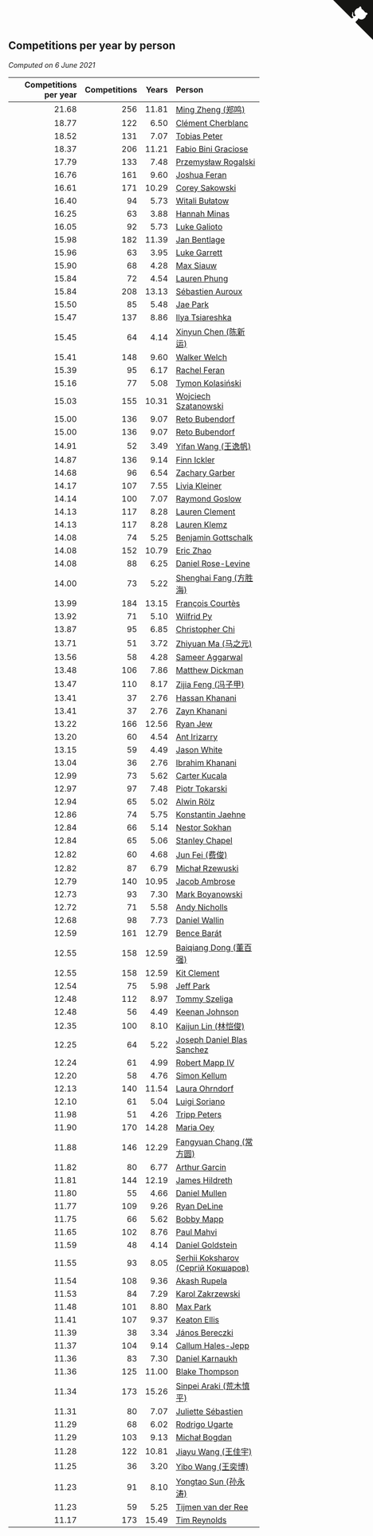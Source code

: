 ## Competitions per year by person

*Computed on  6 June 2021*

| Competitions per year | Competitions | Years | Person |
| ---: | ---: | ---: | :--- |
| 21.68 | 256 | 11.81 | [Ming Zheng (郑鸣)](https://www.worldcubeassociation.org/persons/2009ZHEN11) |
| 18.77 | 122 | 6.50 | [Clément Cherblanc](https://www.worldcubeassociation.org/persons/2014CHER05) |
| 18.52 | 131 | 7.07 | [Tobias Peter](https://www.worldcubeassociation.org/persons/2014PETE03) |
| 18.37 | 206 | 11.21 | [Fabio Bini Graciose](https://www.worldcubeassociation.org/persons/2010GRAC02) |
| 17.79 | 133 | 7.48 | [Przemysław Rogalski](https://www.worldcubeassociation.org/persons/2013ROGA02) |
| 16.76 | 161 | 9.60 | [Joshua Feran](https://www.worldcubeassociation.org/persons/2011FERA01) |
| 16.61 | 171 | 10.29 | [Corey Sakowski](https://www.worldcubeassociation.org/persons/2011SAKO01) |
| 16.40 | 94 | 5.73 | [Witali Bułatow](https://www.worldcubeassociation.org/persons/2015BUAT01) |
| 16.25 | 63 | 3.88 | [Hannah Minas](https://www.worldcubeassociation.org/persons/2017MINA04) |
| 16.05 | 92 | 5.73 | [Luke Galioto](https://www.worldcubeassociation.org/persons/2015GALI02) |
| 15.98 | 182 | 11.39 | [Jan Bentlage](https://www.worldcubeassociation.org/persons/2010BENT01) |
| 15.96 | 63 | 3.95 | [Luke Garrett](https://www.worldcubeassociation.org/persons/2017GARR05) |
| 15.90 | 68 | 4.28 | [Max Siauw](https://www.worldcubeassociation.org/persons/2017SIAU02) |
| 15.84 | 72 | 4.54 | [Lauren Phung](https://www.worldcubeassociation.org/persons/2016PHUN02) |
| 15.84 | 208 | 13.13 | [Sébastien Auroux](https://www.worldcubeassociation.org/persons/2008AURO01) |
| 15.50 | 85 | 5.48 | [Jae Park](https://www.worldcubeassociation.org/persons/2015PARK24) |
| 15.47 | 137 | 8.86 | [Ilya Tsiareshka](https://www.worldcubeassociation.org/persons/2012TERE01) |
| 15.45 | 64 | 4.14 | [Xinyun Chen (陈新运)](https://www.worldcubeassociation.org/persons/2017CHEN36) |
| 15.41 | 148 | 9.60 | [Walker Welch](https://www.worldcubeassociation.org/persons/2011WELC01) |
| 15.39 | 95 | 6.17 | [Rachel Feran](https://www.worldcubeassociation.org/persons/2015FERA01) |
| 15.16 | 77 | 5.08 | [Tymon Kolasiński](https://www.worldcubeassociation.org/persons/2016KOLA02) |
| 15.03 | 155 | 10.31 | [Wojciech Szatanowski](https://www.worldcubeassociation.org/persons/2011SZAT01) |
| 15.00 | 136 | 9.07 | [Reto Bubendorf](https://www.worldcubeassociation.org/persons/2012BUBE01) |
| 15.00 | 136 | 9.07 | [Reto Bubendorf](https://www.worldcubeassociation.org/persons/2012BUBE01) |
| 14.91 | 52 | 3.49 | [Yifan Wang (王逸帆)](https://www.worldcubeassociation.org/persons/2017WANY29) |
| 14.87 | 136 | 9.14 | [Finn Ickler](https://www.worldcubeassociation.org/persons/2012ICKL01) |
| 14.68 | 96 | 6.54 | [Zachary Garber](https://www.worldcubeassociation.org/persons/2014GARB01) |
| 14.17 | 107 | 7.55 | [Livia Kleiner](https://www.worldcubeassociation.org/persons/2013KLEI03) |
| 14.14 | 100 | 7.07 | [Raymond Goslow](https://www.worldcubeassociation.org/persons/2014GOSL01) |
| 14.13 | 117 | 8.28 | [Lauren Clement](https://www.worldcubeassociation.org/persons/2013KLEM01) |
| 14.13 | 117 | 8.28 | [Lauren Klemz](https://www.worldcubeassociation.org/persons/2013KLEM01) |
| 14.08 | 74 | 5.25 | [Benjamin Gottschalk](https://www.worldcubeassociation.org/persons/2016GOTT01) |
| 14.08 | 152 | 10.79 | [Eric Zhao](https://www.worldcubeassociation.org/persons/2010ZHAO19) |
| 14.08 | 88 | 6.25 | [Daniel Rose-Levine](https://www.worldcubeassociation.org/persons/2015ROSE01) |
| 14.00 | 73 | 5.22 | [Shenghai Fang (方胜海)](https://www.worldcubeassociation.org/persons/2016FANG01) |
| 13.99 | 184 | 13.15 | [François Courtès](https://www.worldcubeassociation.org/persons/2008COUR01) |
| 13.92 | 71 | 5.10 | [Wilfrid Py](https://www.worldcubeassociation.org/persons/2016PYWI01) |
| 13.87 | 95 | 6.85 | [Christopher Chi](https://www.worldcubeassociation.org/persons/2014CHIC01) |
| 13.71 | 51 | 3.72 | [Zhiyuan Ma (马之元)](https://www.worldcubeassociation.org/persons/2017MAZH04) |
| 13.56 | 58 | 4.28 | [Sameer Aggarwal](https://www.worldcubeassociation.org/persons/2017AGGA01) |
| 13.48 | 106 | 7.86 | [Matthew Dickman](https://www.worldcubeassociation.org/persons/2013DICK01) |
| 13.47 | 110 | 8.17 | [Zijia Feng (冯子甲)](https://www.worldcubeassociation.org/persons/2013FENG02) |
| 13.41 | 37 | 2.76 | [Hassan Khanani](https://www.worldcubeassociation.org/persons/2018KHAN26) |
| 13.41 | 37 | 2.76 | [Zayn Khanani](https://www.worldcubeassociation.org/persons/2018KHAN28) |
| 13.22 | 166 | 12.56 | [Ryan Jew](https://www.worldcubeassociation.org/persons/2008JEWR01) |
| 13.20 | 60 | 4.54 | [Ant Irizarry](https://www.worldcubeassociation.org/persons/2016IRIZ02) |
| 13.15 | 59 | 4.49 | [Jason White](https://www.worldcubeassociation.org/persons/2016WHIT16) |
| 13.04 | 36 | 2.76 | [Ibrahim Khanani](https://www.worldcubeassociation.org/persons/2018KHAN27) |
| 12.99 | 73 | 5.62 | [Carter Kucala](https://www.worldcubeassociation.org/persons/2015KUCA01) |
| 12.97 | 97 | 7.48 | [Piotr Tokarski](https://www.worldcubeassociation.org/persons/2013TOKA01) |
| 12.94 | 65 | 5.02 | [Alwin Rölz](https://www.worldcubeassociation.org/persons/2016ROLZ01) |
| 12.86 | 74 | 5.75 | [Konstantin Jaehne](https://www.worldcubeassociation.org/persons/2015JAEH01) |
| 12.84 | 66 | 5.14 | [Nestor Sokhan](https://www.worldcubeassociation.org/persons/2016SOKH01) |
| 12.84 | 65 | 5.06 | [Stanley Chapel](https://www.worldcubeassociation.org/persons/2016CHAP04) |
| 12.82 | 60 | 4.68 | [Jun Fei (费俊)](https://www.worldcubeassociation.org/persons/2016FEIJ02) |
| 12.82 | 87 | 6.79 | [Michał Rzewuski](https://www.worldcubeassociation.org/persons/2014RZEW01) |
| 12.79 | 140 | 10.95 | [Jacob Ambrose](https://www.worldcubeassociation.org/persons/2010AMBR01) |
| 12.73 | 93 | 7.30 | [Mark Boyanowski](https://www.worldcubeassociation.org/persons/2014BOYA01) |
| 12.72 | 71 | 5.58 | [Andy Nicholls](https://www.worldcubeassociation.org/persons/2015NICH04) |
| 12.68 | 98 | 7.73 | [Daniel Wallin](https://www.worldcubeassociation.org/persons/2013WALL03) |
| 12.59 | 161 | 12.79 | [Bence Barát](https://www.worldcubeassociation.org/persons/2008BARA01) |
| 12.55 | 158 | 12.59 | [Baiqiang Dong (董百强)](https://www.worldcubeassociation.org/persons/2008DONG06) |
| 12.55 | 158 | 12.59 | [Kit Clement](https://www.worldcubeassociation.org/persons/2008CLEM01) |
| 12.54 | 75 | 5.98 | [Jeff Park](https://www.worldcubeassociation.org/persons/2015PARK08) |
| 12.48 | 112 | 8.97 | [Tommy Szeliga](https://www.worldcubeassociation.org/persons/2012SZEL01) |
| 12.48 | 56 | 4.49 | [Keenan Johnson](https://www.worldcubeassociation.org/persons/2016JOHN30) |
| 12.35 | 100 | 8.10 | [Kaijun Lin (林恺俊)](https://www.worldcubeassociation.org/persons/2013LINK01) |
| 12.25 | 64 | 5.22 | [Joseph Daniel Blas Sanchez](https://www.worldcubeassociation.org/persons/2016SANC08) |
| 12.24 | 61 | 4.99 | [Robert Mapp IV](https://www.worldcubeassociation.org/persons/2016IVRO01) |
| 12.20 | 58 | 4.76 | [Simon Kellum](https://www.worldcubeassociation.org/persons/2016KELL12) |
| 12.13 | 140 | 11.54 | [Laura Ohrndorf](https://www.worldcubeassociation.org/persons/2009OHRN01) |
| 12.10 | 61 | 5.04 | [Luigi Soriano](https://www.worldcubeassociation.org/persons/2016SORI04) |
| 11.98 | 51 | 4.26 | [Tripp Peters](https://www.worldcubeassociation.org/persons/2017PETE04) |
| 11.90 | 170 | 14.28 | [Maria Oey](https://www.worldcubeassociation.org/persons/2007OEYM01) |
| 11.88 | 146 | 12.29 | [Fangyuan Chang (常方圆)](https://www.worldcubeassociation.org/persons/2009CHAN04) |
| 11.82 | 80 | 6.77 | [Arthur Garcin](https://www.worldcubeassociation.org/persons/2014GARC27) |
| 11.81 | 144 | 12.19 | [James Hildreth](https://www.worldcubeassociation.org/persons/2009HILD01) |
| 11.80 | 55 | 4.66 | [Daniel Mullen](https://www.worldcubeassociation.org/persons/2016MULL04) |
| 11.77 | 109 | 9.26 | [Ryan DeLine](https://www.worldcubeassociation.org/persons/2012DELI01) |
| 11.75 | 66 | 5.62 | [Bobby Mapp](https://www.worldcubeassociation.org/persons/2015MAPP01) |
| 11.65 | 102 | 8.76 | [Paul Mahvi](https://www.worldcubeassociation.org/persons/2012MAHV01) |
| 11.59 | 48 | 4.14 | [Daniel Goldstein](https://www.worldcubeassociation.org/persons/2017GOLD01) |
| 11.55 | 93 | 8.05 | [Serhii Koksharov (Сергій Кокшаров)](https://www.worldcubeassociation.org/persons/2013KOKS01) |
| 11.54 | 108 | 9.36 | [Akash Rupela](https://www.worldcubeassociation.org/persons/2012RUPE01) |
| 11.53 | 84 | 7.29 | [Karol Zakrzewski](https://www.worldcubeassociation.org/persons/2014ZAKR01) |
| 11.48 | 101 | 8.80 | [Max Park](https://www.worldcubeassociation.org/persons/2012PARK03) |
| 11.41 | 107 | 9.37 | [Keaton Ellis](https://www.worldcubeassociation.org/persons/2012ELLI01) |
| 11.39 | 38 | 3.34 | [János Bereczki](https://www.worldcubeassociation.org/persons/2018BERE01) |
| 11.37 | 104 | 9.14 | [Callum Hales-Jepp](https://www.worldcubeassociation.org/persons/2012HALE01) |
| 11.36 | 83 | 7.30 | [Daniel Karnaukh](https://www.worldcubeassociation.org/persons/2014KARN02) |
| 11.36 | 125 | 11.00 | [Blake Thompson](https://www.worldcubeassociation.org/persons/2010THOM03) |
| 11.34 | 173 | 15.26 | [Sinpei Araki (荒木慎平)](https://www.worldcubeassociation.org/persons/2006ARAK01) |
| 11.31 | 80 | 7.07 | [Juliette Sébastien](https://www.worldcubeassociation.org/persons/2014SEBA01) |
| 11.29 | 68 | 6.02 | [Rodrigo Ugarte](https://www.worldcubeassociation.org/persons/2015UGAR01) |
| 11.29 | 103 | 9.13 | [Michał Bogdan](https://www.worldcubeassociation.org/persons/2012BOGD01) |
| 11.28 | 122 | 10.81 | [Jiayu Wang (王佳宇)](https://www.worldcubeassociation.org/persons/2010WANG53) |
| 11.25 | 36 | 3.20 | [Yibo Wang (王奕博)](https://www.worldcubeassociation.org/persons/2018WANG39) |
| 11.23 | 91 | 8.10 | [Yongtao Sun (孙永涛)](https://www.worldcubeassociation.org/persons/2013SUNY02) |
| 11.23 | 59 | 5.25 | [Tijmen van der Ree](https://www.worldcubeassociation.org/persons/2016REET01) |
| 11.17 | 173 | 15.49 | [Tim Reynolds](https://www.worldcubeassociation.org/persons/2005REYN01) |


<a href="https://github.com/jonatanklosko/wca_statistics" class="github-corner" aria-label="View source on Github"><svg width="80" height="80" viewBox="0 0 250 250" style="fill:#151513; color:#fff; position: absolute; top: 0; border: 0; right: 0;" aria-hidden="true"><path d="M0,0 L115,115 L130,115 L142,142 L250,250 L250,0 Z"></path><path d="M128.3,109.0 C113.8,99.7 119.0,89.6 119.0,89.6 C122.0,82.7 120.5,78.6 120.5,78.6 C119.2,72.0 123.4,76.3 123.4,76.3 C127.3,80.9 125.5,87.3 125.5,87.3 C122.9,97.6 130.6,101.9 134.4,103.2" fill="currentColor" style="transform-origin: 130px 106px;" class="octo-arm"></path><path d="M115.0,115.0 C114.9,115.1 118.7,116.5 119.8,115.4 L133.7,101.6 C136.9,99.2 139.9,98.4 142.2,98.6 C133.8,88.0 127.5,74.4 143.8,58.0 C148.5,53.4 154.0,51.2 159.7,51.0 C160.3,49.4 163.2,43.6 171.4,40.1 C171.4,40.1 176.1,42.5 178.8,56.2 C183.1,58.6 187.2,61.8 190.9,65.4 C194.5,69.0 197.7,73.2 200.1,77.6 C213.8,80.2 216.3,84.9 216.3,84.9 C212.7,93.1 206.9,96.0 205.4,96.6 C205.1,102.4 203.0,107.8 198.3,112.5 C181.9,128.9 168.3,122.5 157.7,114.1 C157.9,116.9 156.7,120.9 152.7,124.9 L141.0,136.5 C139.8,137.7 141.6,141.9 141.8,141.8 Z" fill="currentColor" class="octo-body"></path></svg></a><style>.github-corner:hover .octo-arm{animation:octocat-wave 560ms ease-in-out}@keyframes octocat-wave{0%,100%{transform:rotate(0)}20%,60%{transform:rotate(-25deg)}40%,80%{transform:rotate(10deg)}}@media (max-width:500px){.github-corner:hover .octo-arm{animation:none}.github-corner .octo-arm{animation:octocat-wave 560ms ease-in-out}}</style>
